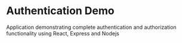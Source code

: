 # Authentication Demo

Application demonstrating complete authentication and authorization functionality using React, Express and Nodejs
